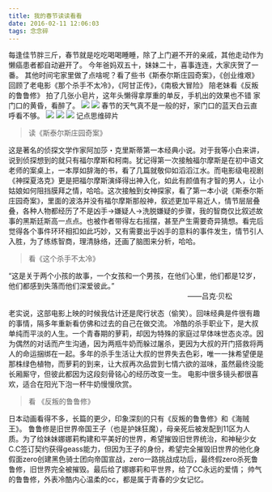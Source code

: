 ```yaml
---
title: 我的春节读读看看
date: 2016-02-11 12:06:03
tags: 念念碎
---
```

每逢佳节胖三斤，春节就是吃吃喝喝睡睡，除了上门避不开的亲戚，其他走动作为懒癌患者都自动避开了。
今年爸妈双五十，妹妹二十，喜事连连，大家庆贺了一番。
其他时间宅家里做了点啥呢？看了些书《斯泰尔斯庄园奇案》，《创业维艰》
回顾了老电影《那个杀手不太冷》，《阿甘正传》，《南极大冒险》
陪老妹看《反叛的鲁鲁修》
拍了几张小皂片，这年头懒得拿厚重的单反，手机出的效果也不错
家门口的黄昏，看醉了。
![](//imglf2.nosdn.127.net/img/OEk2MWpuSjk0Rkx6MllBdTNhOHhHMUpEVHYzbDhBOFdidmhRTFNGWVhibFoxdm8xSlBKdkZRPT0.jpg?imageView&thumbnail=1680x0&quality=96&stripmeta=0&type=jpg)
![](//cdn.monniya.com/spring-festival-read-1.jpg )
春节的天气真不是一般的好，家门口的蓝天白云直呼看不够。
<img src="//imglf2.nosdn.127.net/img/OEk2MWpuSjk0RkpRNXJhVnJUN25ibTNmeC9hN0k3VVZkNG15TjF0cVU0a1NJVDYzV2tXdXR3PT0.jpg?imageView&thumbnail=1680x0&quality=96&stripmeta=0&type=jpg" />
<img src="//imglf1.nosdn.127.net/img/OEk2MWpuSjk0RktpZ1MwczFlc0xJR3FxSWRXcnRVQmhDSFJHRnJiOWdFeXFzRzloSTZmZlJRPT0.jpg?imageView&thumbnail=1680x0&quality=96&stripmeta=0&type=jpg" />
<img src="//imglf.nosdn.127.net/img/OEk2MWpuSjk0Rkptb1FaRExualJJamJVNnMxTEVNVm1jYkk1QWpMZjJyY2grS3BUK055VmFBPT0.jpg?imageView&thumbnail=1680x0&quality=96&stripmeta=0&type=jpg" />
记点思维碎片
>读《斯泰尔斯庄园奇案》

这是著名的侦探文学作家阿加莎・克里斯蒂第一本经典小说。对于我等小白来讲，说到侦探想到的就只有福尔摩斯和柯南。犹记得第一次接触福尔摩斯是在初中语文老师的案桌上，一本厚如辞海的书，看了几篇就敬仰如滔滔江水。而电影级电视剧《神探夏洛克》更是把福尔摩斯演绎得出神入化，如此有颜值有才智的男人，让小姑娘如何阻挡膜拜之情，哈哈。这次接触到女神探家，看了第一本小说《斯泰尔斯庄园奇案》，里面的波洛并没有福尔摩斯那般神，叙述更加平易近人，情节层层叠叠，各种人物都经历了不是凶手->嫌疑人->洗脱嫌疑的步骤，我的智商仅比叙述故事的黑斯廷斯高一点点。也被作者带得左右摇摆，甚至产生需要奇异猜想。看完后觉得各个事件环环相扣如此巧妙，又有需要出乎凶手的意料的事件发生，情节引人入胜，为了练练智商，理清脉络，还画了脑图来分析，哈哈。

>看《这个杀手不太冷》

“这是关于两个小孩的故事，一个女孩和一个男孩，在他们心里，他们都是12岁，他们都感到失落而他们深爱彼此。” 
　　　　　　　　　　　　　　　　　　　　　　　　　 ——吕克·贝松

老实说，这部电影上映的时候我估计还是爬行状态（偷笑）。回味经典是件很有趣的事情，隔多年重新看仿佛和过去的自己在做交流。
冷酷的杀手职业下，是大叔单纯而平淡的人生。一个青春期的萝莉，却因为特殊的家庭过早体味世态炎凉。因为偶然的对话而产生沟通，因为两瓶牛奶而躲过屠杀，更因为大叔的开门搭救将两人的命运捆绑在一起。多年的杀手生活让大叔的世界失去色彩，唯一一抹希望便是那株绿色植物，而萝莉的到来，让大叔再次品尝到七情六欲的滋味，虽然最终没能长厢厮守，但彼此都因为这段刻骨铭心的经历改变一生。
电影中很多镜头都很喜欢，适合在阳光下泡一杯牛奶慢慢欣赏。

>看 《反叛的鲁鲁修》

日本动画看得不多，长篇的更少，印象深刻的只有《反叛的鲁鲁修》和《海贼王》。
鲁鲁修是旧世界帝国王子（也是护妹狂魔），母亲死后被发配到11区为人质。为了给妹妹娜娜莉构建和平美好的世界，希望摧毁旧世界统治，和神秘少女C.C签订契约获得geass能力，但因为王子的身份，希望完全摧毁旧世界的他化身假面zero创建黑色骑士团向帝国宣战，zero一路挑战成功后，最终假zero杀死鲁鲁修，旧世界完全被摧毁。最后给了娜娜莉和平世界，给了CC永远的爱情；
帅气的鲁鲁修，外表冷酷内心温柔的cc，都是属于青春的少女记忆。